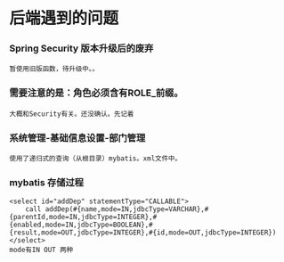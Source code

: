 # 后端遇到的问题
### Spring Security 版本升级后的废弃
    暂使用旧版函数，待升级中。。
### 需要注意的是：角色必须含有ROLE_前缀。
    大概和Security有关。还没确认。先记着
### 系统管理-基础信息设置-部门管理
    使用了递归式的查询（从根目录）mybatis。xml文件中。
### mybatis 存储过程
    <select id="addDep" statementType="CALLABLE">
        call addDep(#{name,mode=IN,jdbcType=VARCHAR},#{parentId,mode=IN,jdbcType=INTEGER},#{enabled,mode=IN,jdbcType=BOOLEAN},#{result,mode=OUT,jdbcType=INTEGER},#{id,mode=OUT,jdbcType=INTEGER})
    </select>
    mode有IN OUT 两种